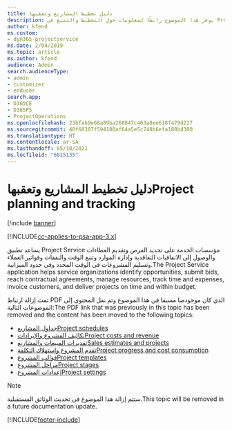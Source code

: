 ```yaml
---
title: دليل تخطيط المشاريع وتعقبها
description: يوفر هذا الموضوع رابطًا لمعلومات حول التخطيط والتتبع في Project Service Automation.
author: kfend
ms.custom:
- dyn365-projectservice
ms.date: 2/04/2019
ms.topic: article
ms.author: kfend
audience: Admin
search.audienceType:
- admin
- customizer
- enduser
search.app:
- D365CE
- D365PS
- ProjectOperations
ms.openlocfilehash: 23bfab9e68a89ba268847c463a8ee618f479d227
ms.sourcegitcommit: 40f68387f594180af64a5e5c748b6efa188bd300
ms.translationtype: HT
ms.contentlocale: ar-SA
ms.lasthandoff: 05/10/2021
ms.locfileid: "6015135"
---
```

# <a name="project-planning-and-tracking"></a><span data-ttu-id="eda21-103">دليل تخطيط المشاريع وتعقبها</span><span class="sxs-lookup"><span data-stu-id="eda21-103">Project planning and tracking</span></span>

[!include [banner](../../includes/psa-now-project-operations.md)]

[!INCLUDE[cc-applies-to-psa-app-3.x](../../includes/cc-applies-to-psa-app-3x.md)]

<span data-ttu-id="eda21-104">يساعد تطبيق Project Service مؤسسات الخدمة على تحديد الفرص وتقديم العطاءات والوصول إلى الاتفاقيات التعاقدية وإدارة الموارد وتتبع الوقت والنفقات وفواتير العملاء وتسليم المشروعات في الوقت المحدد وفي حدود الميزانية.</span><span class="sxs-lookup"><span data-stu-id="eda21-104">The Project Service application helps service organizations identify opportunities, submit bids, reach contractual agreements, manage resources, track time and expenses, invoice customers, and deliver projects on time and within budget.</span></span> 

<span data-ttu-id="eda21-105">تمت إزالة ارتباط PDF الذي كان موجودصا مسبقا في هذا الموضوع وتم نقل المحتوى إلى الموضوعات التالية:</span><span class="sxs-lookup"><span data-stu-id="eda21-105">The PDF link that was previously in this topic has been removed and the content has been moved to the following topics:</span></span>

- [<span data-ttu-id="eda21-106">جداول المشاريع</span><span class="sxs-lookup"><span data-stu-id="eda21-106">Project schedules</span></span>](../project-creating.md)
- [<span data-ttu-id="eda21-107">تكاليف المشروع والإيرادات</span><span class="sxs-lookup"><span data-stu-id="eda21-107">Project costs and revenue</span></span>](../project-estimating.md)
- [<span data-ttu-id="eda21-108">تقديرات المبيعات والمشاريع</span><span class="sxs-lookup"><span data-stu-id="eda21-108">Sales estimates and projects</span></span>](../project-leveraging.md)
- [<span data-ttu-id="eda21-109">تقدم المشروع واستهلاك التكلفة‬</span><span class="sxs-lookup"><span data-stu-id="eda21-109">Project progress and cost consumption</span></span>](../project-tracking.md)
- [<span data-ttu-id="eda21-110">قوالب المشروع</span><span class="sxs-lookup"><span data-stu-id="eda21-110">Project templates</span></span>](../project-templates.md)
- [<span data-ttu-id="eda21-111">مراحل المشروع</span><span class="sxs-lookup"><span data-stu-id="eda21-111">Project stages</span></span>](../project-stages.md)
- [<span data-ttu-id="eda21-112">إعدادات المشروع</span><span class="sxs-lookup"><span data-stu-id="eda21-112">Project settings</span></span>](../project-settings.md)

> [!NOTE]
> <span data-ttu-id="eda21-113">ستتم إزالة هذا الموضوع في تحديث الوثائق المستقبلية.</span><span class="sxs-lookup"><span data-stu-id="eda21-113">This topic will be removed in a future documentation update.</span></span> 


[!INCLUDE[footer-include](../../includes/footer-banner.md)]